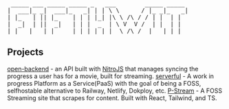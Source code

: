 <p align="center">
<pre>
 _____ ___ _____ _____ _   ___        _____ _____
|  ___|_ _|  ___|_   _| | | \ \      / |_ _|_   _|
| |_   | || |_    | | | |_| |\ \ /\ / / | |  | |
|  _|  | ||  _|   | | |  _  | \ V  V /  | |  | |
|_|   |___|_|     |_| |_| |_|  \_/\_/  |___| |_|
</pre>
</p>

## Projects

[open-backend](https://github.com/p-stream/backend) - an API built with [NitroJS](https://nitro.build) that manages syncing the progress a user has for a movie, built for streaming.
[serverful](https://github.com/FifthWit/serverful) - A work in progress Platform as a Service(PaaS) with the goal of being a FOSS, selfhostable alternative to Railway, Netlify, Dokploy, etc.
[P-Stream](https://github.com/p-stream/p-stream) - A FOSS Streaming site that scrapes for content. Built with React, Tailwind, and TS.
